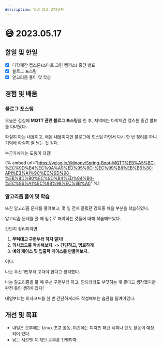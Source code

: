 ```yaml
---
description: 일일 회고 273일차
---
```


# 😅 2023.05.17

## 할일 및 한일&#x20;

* [x] 다학제간 캡스톤(스마트 그린 캠퍼스) 중간 발표&#x20;
* [x] 블로그 포스팅&#x20;
* [x] 알고리즘 풀이 및 학습&#x20;

## 경험 및 배움&#x20;

### 블로그 포스팅&#x20;

오늘은 점심에 **MQTT 관련 블로그 포스팅**을 한 후, 저녁에는 다학제간 캡스톤 중간 발표를 다녀왔다.

확실히 아는 내용이고, 해본 내용이지만 블로그에 포스팅 하면서 다시 한 번 정리를 하니 기억에 확실히 잘 남는 것 같다.

누군가에게는 도움이 되길!

{% embed url="https://velog.io/@jinony/Spring-Boot-MQTT%EB%A5%BC-%EC%9D%B4%EC%9A%A9%ED%95%9C-%EC%99%B8%EB%B6%80-API%EB%A1%9C%EC%9D%98-%EB%8D%B0%EC%9D%B4%ED%84%B0-%EC%86%A1%EC%88%98%EC%8B%A0" %}

### 알고리즘 풀이 및 학습&#x20;

또한 알고리즘 문제를 풀어보고, 몇 일 전에 올렸던 강의중 처음 부분을 학습하였다.

알고리즘 문제를 풀 때 필수로 해야하는 것들에 대해 학습해보았다.

간단히 정리하자면,

1. **무턱대고 구현부터 하지 말자!**
2. **의사코드를 작성해보자. -> 간단하고, 명료하게**
3. **예외 케이스 및 입출력 케이스를 만들어보자.**

이다.

나는 우선 1번부터 고쳐야 한다고 생각했다.

나는 알고리즘을 풀 때 우선 구현부터 하고, 안되더라도 부딪히는 게 좋다고 생각했지만 완전 틀린 생각이였다!

내일부터는 의사코드를 한 번 간단하게라도 작성해보는 습관을 들여야겠다.

## 개선 및 목표&#x20;

* 내일은 오후에는 Linux 조교 활동, 야간에는 디자인 패턴 세미나 멘토 활동이 예정되어 있다.&#x20;
* 남는 시간엔 꼭 개인 공부를 진행하자.&#x20;
